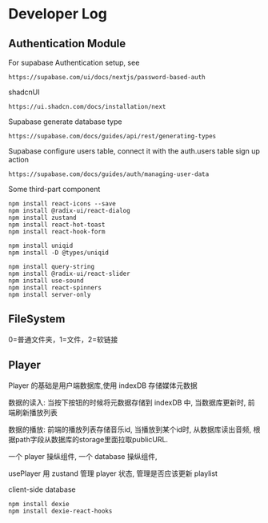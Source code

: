 # Developer Log
## Authentication Module
For supabase Authentication setup, see
```
https://supabase.com/ui/docs/nextjs/password-based-auth
```

shadcnUI
```
https://ui.shadcn.com/docs/installation/next
```

Supabase generate database type
```
https://supabase.com/docs/guides/api/rest/generating-types
```

Supabase configure users table, connect it with the auth.users table sign up action
```
https://supabase.com/docs/guides/auth/managing-user-data
```

Some third-part component
```
npm install react-icons --save
npm install @radix-ui/react-dialog
npm install zustand
npm install react-hot-toast
npm install react-hook-form

npm install uniqid
npm install -D @types/uniqid

npm install query-string
npm install @radix-ui/react-slider
npm install use-sound
npm install react-spinners
npm install server-only
```

## FileSystem

0=普通文件夹，1=文件，2=软链接

## Player
Player 的基础是用户端数据库,使用 indexDB 存储媒体元数据

数据的读入: 当按下按钮的时候将元数据存储到 indexDB 中, 
当数据库更新时, 前端刷新播放列表

数据的播放: 前端的播放列表存储音乐id, 当播放到某个id时, 
从数据库读出音频, 根据path字段从数据库的storage里面拉取publicURL.

一个 player 操纵组件, 一个 database 操纵组件, 

usePlayer 用 zustand 管理 player 状态, 管理是否应该更新 playlist

client-side database
```
npm install dexie
npm install dexie-react-hooks
```
